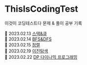 # ThisIsCodingTest
이것이 코딩테스트다 문제 &amp; 풀이 공부 기록

📝 2023.02.13 [스택&큐](https://github.com/choidahye99/ThisIsCodingTest/tree/main/230213#readme)<br>
📝 2023.02.14 [BFS&DFS](https://github.com/choidahye99/ThisIsCodingTest/blob/main/230214/README.md)<br>
📝 2023.02.15 [정렬](https://github.com/choidahye99/ThisIsCodingTest/blob/main/230215/README.md)<br>
📝 2023.02.19 [이진탐색](https://github.com/choidahye99/ThisIsCodingTest/blob/main/230219/ReadMe.md)<br>
📝 2023.02.22 [DP 다이나믹 프로그래밍](https://github.com/choidahye99/ThisIsCodingTest/tree/main/230222)<br>
